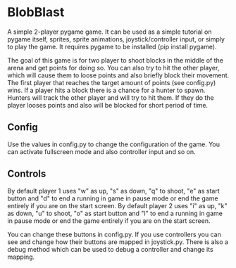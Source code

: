 # BlobBlast
A simple 2-player pygame game. It can be used as a simple tutorial on pygame itself, sprites, sprite animations, joystick/controller input, or simply to play the game. It requires pygame to be installed (pip install pygame).

The goal of this game is for two player to shoot blocks in the middle of the arena and get points for doing so. You can also try to hit the other player, which will cause them to loose points and also briefly block their movement. The first player that reaches the target amount of points (see config.py) wins. If a player hits a block there is a chance for a hunter to spawn. Hunters will track the other player and will try to hit them. If they do the player looses points and also will be blocked for short period of time.

## Config
Use the values in config.py to change the configuration of the game. You can activate fullscreen mode and also controller input and so on.

## Controls
By default player 1 uses "w" as up, "s" as down, "q" to shoot, "e" as start button and "d" to end a running in game in pause mode or end the game entirely if you are on the start screen.
By default player 2 uses "i" as up, "k" as down, "u" to shoot, "o" as start button and "l" to end a running in game in pause mode or end the game entirely if you are on the start screen.

You can change these buttons in config.py. If you use controllers you can see and change how their buttons are mapped in joystick.py. There is also a debug method which can be used to debug a controller and change its mapping.
